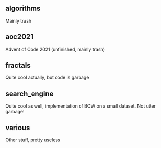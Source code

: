 ## algorithms
Mainly trash

## aoc2021
Advent of Code 2021 (unfinished, mainly trash)

## fractals
Quite cool actually, but code is garbage

## search_engine
Quite cool as well, implementation of BOW on a small dataset. Not utter garbage!

## various
Other stuff, pretty useless
